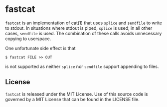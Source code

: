 # fastcat

`fastcat` is an implementation of [cat(1)](http://man7.org/linux/man-pages/man1/cat.1.html)
that uses `splice` and `sendfile` to write to stdout. In situations where
stdout is piped, `splice` is used; in all other cases, `sendfile` is used.
The combination of these calls avoids unnecessary copying to userspace.

One unfortunate side effect is that
```shell
$ fastcat FILE >> OUT
```
is not supported as neither `splice` nor `sendfile` support appending to files.

## License
`fastcat` is released under the MIT License. Use of this source code is governed
by a MIT License that can be found in the LICENSE file.
